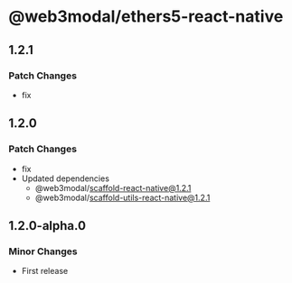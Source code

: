 # @web3modal/ethers5-react-native

## 1.2.1

### Patch Changes

- fix

## 1.2.0

### Patch Changes

- fix
- Updated dependencies
  - @web3modal/scaffold-react-native@1.2.1
  - @web3modal/scaffold-utils-react-native@1.2.1

## 1.2.0-alpha.0

### Minor Changes

- First release
